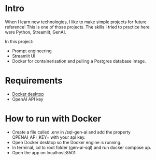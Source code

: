 # Intro
When I learn new technologies, I like to make simple projects for future reference! This is one of those projects. The skills I tried to practice here were Python, Streamlit, GenAI.

In this project:
- Prompt engineering
- Streamlit UI
- Docker for containerisation and pulling a Postgres database image.

# Requirements
- [Docker desktop](https://www.docker.com/products/docker-desktop/)
- OpenAI API key

# How to run with Docker
- Create a file called .env in /sql-gen-ai and add the property OPENAI_API_KEY= with your api key.
- Open Docker desktop so the Docker engine is running.
- In terminal, cd to root folder (gen-ai-sql) and run docker compose up.
- Open the app on localhost:8501.
